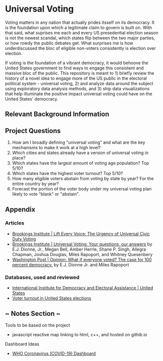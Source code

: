 # Universal Voting
Voting matters in any nation that actually prides itsself on its democracy. It is the foundation upon which a legitimate claim to govern is built on. With that said, what suprises me each and every US presedential election season is not the newest scandal, which states flip between the two major parties, or how rowdy the public debates get. What surprises me is how underdiscussed the bloc of eligible non-voters consistently is election over election.

If voting is the foundation of a vibrant democracy, it would behoove the United States government to find ways to engage this consistent and massive bloc of the public. This repository is meant to 1) briefly review the history of a novel idea to engage more of the US public in the electoral political system - universal voting, 2) and analyze data around the subject using exploratory data analysis methods, and 3) ship data visualizations that help illuminate the positive impact universal voting could have on the United States' democracy.

## Relevant Background Information


## Project Questions
1. How am I broadly defining "universal voting" and what are the key mechanisms to make it work at a high level?
2. Which cities and states already have a version of universal voting in place?
3. Which states have the largest amount of voting age population? Top 5/10?
4. Which states have the highest voter turnout? Top 5/10?
5. How many eligible voters abstain from voting by state by year? For the entire country by year?
6. Forecast the portion of the voter body under my universal voting plan likely to vote "blank" or "abstain".




## Appendix

### Articles
- [Brookings Institute | Lift Every Voice: The Urgency of Universal Civic Duty Voting](https://www.brookings.edu/research/lift-every-voice-the-urgency-of-universal-civic-duty-voting/)
- [Brookings Institute | Universal Voting: Your questions, our answers](https://www.brookings.edu/blog/fixgov/2020/08/06/universal-voting-your-questions-our-answers/) by E.J. Dionne, Jr., Megan Bell, Amber Herrle, Shane P. Singh, Allegra Chapman, Joshua Douglas, Miles Rapoport, and Whitney Quesenbery
- [Washington Post | Opinion: What if everyone voted? The case for 100 percent democracy.](https://www.washingtonpost.com/opinions/2022/03/23/universal-voting-would-end-legal-battles-over-ballot-access/) by E.J. Dionne Jr. and Miles Rapoport 

### Databases, used and reviewed
- [International Institute for Democracy and Electoral Assistance | United States](https://www.idea.int/data-tools/country-view/295/40)
- [Voter turnout in United States elections](https://ballotpedia.org/Voter_turnout_in_United_States_elections)


## ~ Notes Section ~
Tools to be based on the project
- javascript reactive map linking to html, c++, and hosted on githib.io

Dashboard Ideas
- [WHO Coronavirus (COVID-19) Dashboard](https://covid19.who.int)
